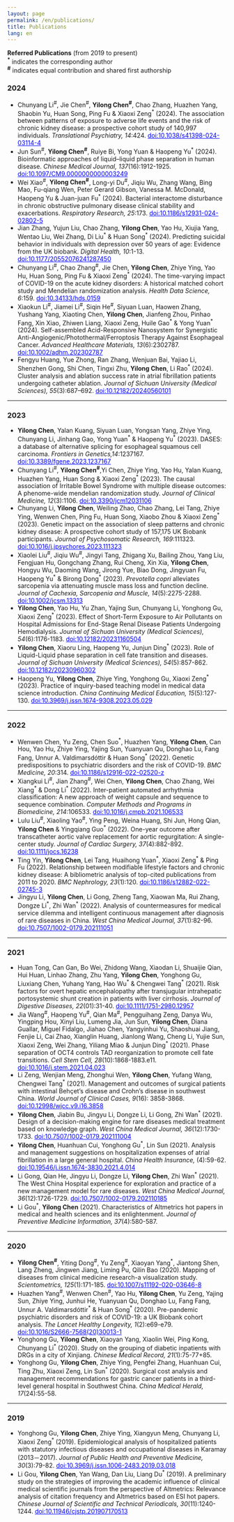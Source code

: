 ```yaml
---
layout: page
permalink: /en/publications/
title: Publications
lang: en
---
```


**Referred Publications** (from 2019 to present)<br>
**<sup>\*</sup>** indicates the corresponding author<br>
**<sup>\#</sup>** indicates equal contribution and shared first authorship

### 2024
- Chunyang Li<sup>\#</sup>, Jie Chen<sup>\#</sup>,  **Yilong Chen<sup>\#</sup>**, Chao Zhang, Huazhen Yang, Shaobin Yu, Huan Song, Ping Fu & Xiaoxi Zeng<sup>\*</sup> (2024). The association between patterns of exposure to adverse life events and the risk of chronic kidney disease: a prospective cohort study of 140,997 individuals. *Translational Psychiatry, 14*:424. <a href="https://doi.org/10.1038/s41398-024-03114-4" style="color:#0000FF;">doi:10.1038/s41398-024-03114-4</a>
- Jun Sun<sup>\#</sup>,  **Yilong Chen<sup>\#</sup>**, Ruiye Bi, Yong Yuan & Haopeng Yu<sup>\*</sup> (2024). Bioinformatic approaches of liquid–liquid phase separation in human disease. *Chinese Medical Journal, 137*(16):1912-1925. <a href="https://journals.lww.com/cmj/fulltext/2024/08200/bioinformatic_approaches_of_liquid_liquid_phase.4.aspx" style="color:#0000FF;">doi:10.1097/CM9.0000000000003249</a>
- Wei Xiao<sup>\#</sup>,  **Yilong Chen<sup>\#</sup>**, Long-yi Du<sup>\#</sup>, Jiqiu Wu, Zhang Wang, Bing Mao, Fu-qiang Wen, Peter Gerard Gibson, Vanessa M. McDonald, Haopeng Yu  & Juan-juan Fu<sup>\*</sup> (2024). Bacterial interactome disturbance in chronic obstructive pulmonary disease clinical stability and exacerbations. *Respiratory Research, 25*:173. <a href="https://doi.org/10.1186/s12931-024-02802-5" style="color:#0000FF;">doi:10.1186/s12931-024-02802-5</a>
- Jian Zhang, Yujun Liu, Chao Zhang, **Yilong Chen**, Yao Hu, Xiujia Yang, Wentao Liu, Wei Zhang, Di Liu<sup>\*</sup> & Huan Song<sup>\*</sup> (2024). Predicting suicidal behavior in individuals with depression over 50 years of age: Evidence from the UK biobank. *Digital Health, 10*:1-13. <a href="https://doi.org/10.1177/20552076241287450" style="color:#0000FF;">doi:10.1177/20552076241287450</a>
- Chunyang Li<sup>\#</sup>,  Chao Zhang<sup>\#</sup>, Jie Chen, **Yilong Chen**, Zhiye Ying, Yao Hu, Huan Song, Ping Fu & Xiaoxi Zeng<sup>\*</sup> (2024). The time-varying impact of COVID-19 on the acute kidney disorders: A historical matched cohort study and Mendelian randomization analysis. *Health Data Science, 6*:159. <a href="https://spj.science.org/doi/10.34133/hds.0159" style="color:#0000FF;">doi:10.34133/hds.0159</a>
- Xiaokun Li<sup>\#</sup>, Jiamei Li<sup>\#</sup>, Siqin He<sup>\#</sup>, Siyuan Luan, Haowen Zhang, Yushang Yang, Xiaoting Chen, **Yilong Chen**, Jianfeng Zhou, Pinhao Fang, Xin Xiao, Zhiwen Liang, Xiaoxi Zeng, Huile Gao<sup>\*</sup> & Yong Yuan<sup>\*</sup> (2024). Self-assembled Acid-Responsive Nanosystem for Synergistic Anti-Angiogenic/Photothermal/Ferroptosis Therapy Against Esophageal Cancer. *Advanced Healthcare Materials, 13*(6):2302787. <a href="https://doi.org/10.1002/adhm.202302787" style="color:#0000FF;">doi:10.1002/adhm.202302787</a>
- Fengyu Huang, Yue Zhong, Ran Zhang, Wenjuan Bai, Yajiao Li, Shenzhen Gong, Shi Chen, Tingxi Zhu, **Yilong Chen**, Li Rao<sup>\*</sup> (2024). Cluster analysis and ablation success rate in atrial fibrillation patients undergoing catheter ablation. *Journal of Sichuan University (Medical Sciences), 55*(3):687–692. <a href="https://ykxb.scu.edu.cn/article/doi/10.12182/20240560101" style="color:#0000FF;">doi:10.12182/20240560101</a>

---
### 2023
- **Yilong Chen**, Yalan Kuang, Siyuan Luan, Yongsan Yang, Zhiye Ying, Chunyang Li, Jinhang Gao, Yong Yuan<sup>\*</sup> & Haopeng Yu<sup>\*</sup> (2023). DASES: a database of alternative splicing for esophageal squamous cell carcinoma. *Frontiers in Genetics,14*:1237167. <a href="https://doi.org/10.3389/fgene.2023.1237167" style="color:#0000FF;">doi:10.3389/fgene.2023.1237167</a>
- Chunyang Li<sup>\#</sup>, **Yilong Chen<sup>\#</sup>**,Yi Chen, Zhiye Ying, Yao Hu, Yalan Kuang, Huazhen Yang, Huan Song & Xiaoxi Zeng<sup>\*</sup> (2023). The causal association of Irritable Bowel Syndrome with multiple disease outcomes: A phenome-wide mendelian randomization study. *Journal of Clinical Medicine, 12*(3):1106. <a href="https://doi.org/10.3390/jcm12031106" style="color:#0000FF;">doi:10.3390/jcm12031106</a>
- Chunyang Li, **Yilong Chen**, Weiling Zhao, Chao Zhang, Lei Tang, Zhiye Ying, Wenwen Chen, Ping Fu, Huan Song, Xiaobo Zhou & Xiaoxi Zeng<sup>\*</sup> (2023). Genetic impact on the association of sleep patterns and chronic kidney disease: A prospective cohort study of 157,175 UK Biobank participants. *Journal of Psychosomatic Research, 169*:111323. <a href="https://doi.org/10.1016/j.jpsychores.2023.111323" style="color:#0000FF;">doi:10.1016/j.jpsychores.2023.111323</a>
- Xiaolei Liu<sup>\#</sup>, Jiqiu Wu<sup>\#</sup>, Jingyi Tang, Zhigang Xu, Bailing Zhou, Yang Liu, Fengjuan Hu, Gongchang Zhang, Rui Cheng, Xin Xia, **Yilong Chen**, Hongyu Wu, Daoming Wang, Jirong Yue, Biao Dong, Jingyuan Fu, Haopeng Yu<sup>\*</sup> & Birong Dong<sup>\*</sup> (2023). *Prevotella copri* alleviates sarcopenia via attenuating muscle mass loss and function decline. *Journal of Cachexia, Sarcopenia and Muscle, 14*(5):2275-2288. <a href="https://doi.org/10.1002/jcsm.13313" style="color:#0000FF;">doi:10.1002/jcsm.13313</a>
- **Yilong Chen**, Yao Hu, Yu Zhan, Yajing Sun, Chunyang Li, Yonghong Gu, Xiaoxi Zeng<sup>\*</sup> (2023). Effect of Short-Term Exposure to Air Pollutants on Hospital Admissions for End-Stage Renal Disease Patients Undergoing Hemodialysis. *Journal of Sichuan University (Medical Sciences), 54*(6):1176-1183. <a href="https://ykxb.scu.edu.cn/article/doi/10.12182/20231160504" style="color:#0000FF;">doi:10.12182/20231160504</a>
- **Yilong Chen**, Xiaoru Ling, Haopeng Yu, Junjun Ding<sup>\*</sup> (2023). Role of Liquid-Liquid phase separation in cell fate transition and diseases. *Journal of Sichuan University (Medical Sciences), 54*(5):857-862. <a href="https://ykxb.scu.edu.cn/article/doi/10.12182/20230960302" style="color:#0000FF;">doi:10.12182/20230960302</a>
- Haopeng Yu, **Yilong Chen**, Zhiye Ying, Yonghong Gu, Xiaoxi Zeng<sup>\*</sup> (2023). Practice of inquiry-based teaching model in medical data science introduction. *China Continuing Medical Education, 15*(5):127-130. <a href="https://d.wanfangdata.com.cn/periodical/zgjxyxjy202305029" style="color:#0000FF;">doi:10.3969/j.issn.1674-9308.2023.05.029</a><br>

---
### 2022
- Wenwen Chen, Yu Zeng, Chen Suo<sup>\*</sup>, Huazhen Yang, **Yilong Chen**, Can Hou, Yao Hu, Zhiye Ying, Yajing Sun, Yuanyuan Qu, Donghao Lu, Fang Fang, Unnur A. Valdimarsdóttir & Huan Song<sup>\*</sup> (2022). Genetic predispositions to psychiatric disorders and the risk of COVID-19. *BMC Medicine, 20*:314. <a href="https://doi.org/10.1186/s12916-022-02520-z" style="color:#0000FF;">doi:10.1186/s12916-022-02520-z</a>
- Xiangkui Li<sup>\#</sup>, Jian Zhang<sup>\#</sup>, Wei Chen, **Yilong Chen**, Chao Zhang, Wei Xiang<sup>\*</sup> & Dong Li<sup>\*</sup> (2022). Inter-patient automated arrhythmia classification: A new approach of weight capsule and sequence to sequence combination. *Computer Methods and Programs in Biomedicine, 214*:106533. <a href="https://doi.org/10.1016/j.cmpb.2021.106533" style="color:#0000FF;">doi:10.1016/j.cmpb.2021.106533</a>
- Lulu Liu<sup>#</sup>, Xiaoling Yao<sup>#</sup>, Ying Peng, Weina Huang, Shi Jun, Hong Qian, **Yilong Chen** & Yingqiang Guo<sup>\*</sup> (2022). One-year outcome after transcatheter aortic valve replacement for aortic regurgitation: A single-center study. *Journal of Cardiac Surgery, 37*(4):882-892. <a href="https://doi.org/10.1111/jocs.16238" style="color:#0000FF;">doi:10.1111/jocs.16238</a>
- Ting Yin, **Yilong Chen**, Lei Tang, Huaihong Yuan<sup>\*</sup>, Xiaoxi Zeng<sup>\*</sup> & Ping Fu (2022). Relationship between modifiable lifestyle factors and chronic kidney disease: A bibliometric analysis of top-cited publications from 2011 to 2020. *BMC Nephrology, 23*(1):120. <a href="https://doi.org/10.1186/s12882-022-02745-3" style="color:#0000FF;">doi:10.1186/s12882-022-02745-3</a>
- Jingyu Li, **Yilong Chen**, Li Gong, Zheng Tang, Xiaowan Ma, Rui Zhang, Dongze Li<sup>\*</sup>, Zhi Wan<sup>\*</sup> (2022). Analysis of countermeasures for medical service dilemma and intelligent continuous management after diagnosis of rare diseases in China. *West China Medical Journal, 37*(1):82-96. <a href="http://www.wcjm.org/article/10.7507/1002-0179.202111051" style="color:#0000FF;">doi:10.7507/1002-0179.202111051</a><br>

---
### 2021
- Huan Tong, Can Gan, Bo Wei, Zhidong Wang, Xiaodan Li, Shuaijie Qian, Hui Huan, Linhao Zhang, Zhu Yang, **Yilong Chen**, Yonghong Gu, Liuxiang Chen, Yuhang Yang, Hao Wu<sup>\*</sup> & Chengwei Tang<sup>\*</sup> (2021). Risk factors for overt hepatic encephalopathy after transjugular intrahepatic portosystemic shunt creation in patients with liver cirrhosis. *Journal of Digestive Diseases, 22*(01):31-40. <a href="https://doi.org/10.1111/1751-2980.12957" style="color:#0000FF;">doi:10.1111/1751-2980.12957</a>
- Jia Wang<sup>#</sup>, Haopeng Yu<sup>#</sup>, Qian Ma<sup>#</sup>, Pengguihang Zeng, Danya Wu, Yingping Hou, Xinyi Liu, Lumeng Jia, Jun Sun, **Yilong Chen**, Diana Guallar, Miguel Fidalgo, Jiahao Chen, Yangyinhui Yu, Shaoshuai Jiang, Fenjie Li, Cai Zhao, Xianglin Huang, Jianlong Wang, Cheng Li, Yujie Sun, Xiaoxi Zeng, Wei Zhang, Yiliang Miao & Junjun Ding<sup>\*</sup> (2021). Phase separation of OCT4 controls TAD reorganization to promote cell fate transitions. *Cell Stem Cell, 28*(10):1868-1883.e11. <a href="https://doi.org/10.1016/j.stem.2021.04.023" style="color:#0000FF;">doi:10.1016/j.stem.2021.04.023</a>
- Li Zeng, Wenjian Meng, Zhonghui Wen, **Yilong Chen**, Yufang Wang, Chengwei Tang<sup>\*</sup> (2021). Management and outcomes of surgical patients with intestinal Behçet’s disease and Crohn’s disease in southwest China. *World Journal of Clinical Cases, 9*(16): 3858-3868. <a href="https://doi.org/10.12998/wjcc.v9.i16.3858" style="color:#0000FF;">doi:10.12998/wjcc.v9.i16.3858</a>
- **Yilong Chen**, Jiabin Bu, Jingyu Li, Dongze Li, Li Gong, Zhi Wan<sup>\*</sup> (2021). Design of a decision-making engine for rare diseases medical treatment based on knowledge graph. *West China Medical Journal, 36*(12):1730-1733. <a href="http://www.wcjm.org/article/10.7507/1002-0179.202111004" style="color:#0000FF;">doi:10.7507/1002-0179.202111004</a>
- **Yilong Chen**, Huanhuan Cui, Yonghong Gu<sup>\*</sup>, Lin Sun (2021). Analysis and management suggestions on hospitalization expenses of atrial fibrillation in a large general hospital. *China Health Insurance,* (4):59-62. <a href="https://d.wanfangdata.com.cn/periodical/zgylbx202104022" style="color:#0000FF;">doi:10.19546/j.issn.1674-3830.2021.4.014</a>
- Li Gong, Qian He, Jingyu Li, Dongze Li, **Yilong Chen**, Zhi Wan<sup>\*</sup> (2021). The West China Hospital experience for exploration and practice of a new management model for rare diseases. *West China Medical Journal, 36*(12):1726-1729. <a href="http://www.wcjm.org/article/10.7507/1002-0179.202110185" style="color:#0000FF;">doi:10.7507/1002-0179.202110185</a>
- Li Gou<sup>\*</sup>, **Yilong Chen** (2021). Characteristics of Altmetrics hot papers in medical and health sciences and its enlightenment. *Journal of Preventive Medicine Information, 37*(4):580-587. <br>

---
### 2020
- **Yilong Chen<sup>#</sup>**, Yiting Dong<sup>#</sup>, Yu Zeng<sup>#</sup>, Xiaoyan Yang<sup>\*</sup>, Jiantong Shen, Lang Zheng, Jingwen Jiang, Liming Pu, Qilin Bao (2020). Mapping of diseases from clinical medicine research-a visualization study. *Scientometrics, 125*(1):171-185. <a href="https://doi.org/10.1007/s11192-020-03646-8" style="color:#0000FF;">doi:10.1007/s11192-020-03646-8</a>
- Huazhen Yang<sup>#</sup>, Wenwen Chen<sup>#</sup>, Yao Hu, **Yilong Chen**, Yu Zeng, Yajing Sun, Zhiye Ying, Junhui He, Yuanyuan Qu, Donghao Lu, Fang Fang, Unnur A. Valdimarsdóttir<sup>\*</sup> & Huan Song<sup>\*</sup> (2020). Pre-pandemic psychiatric disorders and risk of COVID-19: a UK Biobank cohort analysis. *The Lancet Healthy Longevity, 1*(2):e69-e79. <a href="https://doi.org/10.1016/S2666-7568(20)30013-1" style="color:#0000FF;">doi:10.1016/S2666-7568(20)30013-1</a>
- Yonghong Gu, **Yilong Chen**, Xiaoyan Yang, Xiaolin Wei, Ping Kong, Chunyang Li<sup>\*</sup> (2020). Study on the grouping of diabetic inpatients with DRGs in a city of Xinjiang. *Chinese Medical Record, 21*(1):75-77+85.
- Yonghong Gu, **Yilong Chen**, Zhiye Ying, Pengfei Zhang, Huanhuan Cui, Ting Zhu, Xiaoxi Zeng, Lin Sun<sup>\*</sup> (2020). Surgical cost analysis and management recommendations for gastric cancer patients in a third-level general hospital in Southwest China. *China Medical Herald, 17*(24):55-58. <br>

---
### 2019
- Yonghong Gu, **Yilong Chen**, Zhiye Ying, Xiangyun Meng, Chunyang Li, Xiaoxi Zeng<sup>\*</sup> (2019). Epidemiological analysis of hospitalized patients with statutory infectious diseases and occupational diseases in Karamay (2013－2017). *Journal of Public Health and Preventive Medicine, 30*(3):79-82. <a href="http://www.cqvip.com/qk/96901a/20193/7002255868.html" style="color:#0000FF;">doi:10.3969/j.issn.1006-2483.2019.03.018</a>
- Li Gou, **Yilong Chen**, Yan Wang, Dan Liu, Liang Du<sup>\*</sup> (2019). A preliminary study on the strategies of improving the academic influence of clinical medical scientific journals from the perspective of Altmetrics: Relevance analysis of citation frequency and Altmetrics based on ESI hot papers. *Chinese Journal of Scientific and Technical Periodicals, 30*(11):1240-1244. <a href="https://www.cjstp.cn/CN/10.11946/cjstp.201907170513" style="color:#0000FF;">doi:10.11946/cjstp.201907170513</a>
  <br>
